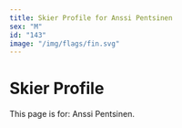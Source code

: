 ```yaml
---
title: Skier Profile for Anssi Pentsinen
sex: "M"
id: "143"
image: "/img/flags/fin.svg" 
---
```


# Skier Profile

This page is for: Anssi Pentsinen.
    